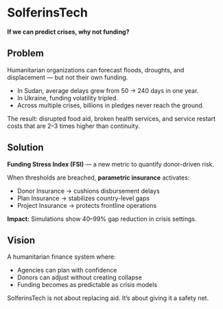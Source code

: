 # SolferinsTech

**If we can predict crises, why not funding?**

## Problem

Humanitarian organizations can forecast floods, droughts, and displacement — but not their own funding.

* In Sudan, average delays grew from 50 → 240 days in one year.
* In Ukraine, funding volatility tripled.
* Across multiple crises, billions in pledges never reach the ground.

The result: disrupted food aid, broken health services, and service restart costs that are 2–3 times higher than continuity.

## Solution

**Funding Stress Index (FSI)** — a new metric to quantify donor-driven risk.

When thresholds are breached, **parametric insurance** activates:

* Donor Insurance → cushions disbursement delays
* Plan Insurance → stabilizes country-level gaps
* Project Insurance → protects frontline operations

**Impact:** Simulations show 40–99% gap reduction in crisis settings.

## Vision

A humanitarian finance system where:

* Agencies can plan with confidence
* Donors can adjust without creating collapse
* Funding becomes as predictable as crisis models

SolferinsTech is not about replacing aid. It’s about giving it a safety net.
